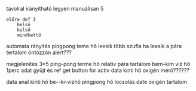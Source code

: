 távolral irányitható legyen
    manuálisan 5
    
    előre def 3
        belső 
        kulső
        mindkettő

automata rányitás
    pingpong teme hő leesik több szufla
    ha leesik a pára tertalom öntözzön
    alert???

megjelenités
    3*5
    ping-pong terme hő
    relativ pára tartalom 
    bem-kim víz hő
    1perc adat gyüjt és ref
    get button for activ data
    kinti hő
    oxigén mérő??????

data anal
    kinti hő
    be--ki-vizhő
    pingpong hő
    locsolás date
    oxigén tartalom